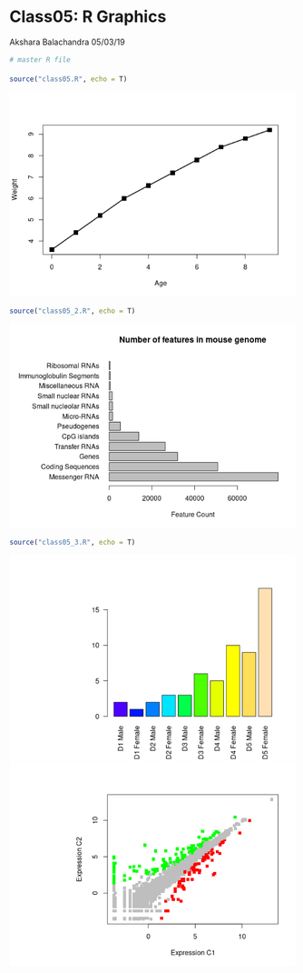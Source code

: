 Class05: R Graphics
================
Akshara Balachandra
05/03/19

``` r
# master R file

source("class05.R", echo = T)
```

![](master_class05_files/figure-gfm/unnamed-chunk-1-1.png)<!-- -->

``` r
source("class05_2.R", echo = T)
```

![](master_class05_files/figure-gfm/unnamed-chunk-1-2.png)<!-- -->

``` r
source("class05_3.R", echo = T)
```

![](master_class05_files/figure-gfm/unnamed-chunk-1-3.png)<!-- -->![](master_class05_files/figure-gfm/unnamed-chunk-1-4.png)<!-- -->
